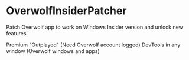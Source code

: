 # OverwolfInsiderPatcher

Patch Overwolf app to work on Windows Insider version and unlock new features

Premium "Outplayed" (Need Overwolf account logged)
DevTools in any window (Overwolf windows and apps)
